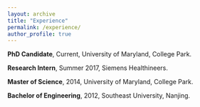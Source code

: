 ```yaml
---
layout: archive
title: "Experience"
permalink: /experience/
author_profile: true
---
```

<p align="left">
<b>PhD Candidate</b>, Current, University of Maryland, College Park. 
</p>

<p align="left">
<b>Research Intern</b>, Summer 2017, Siemens Healthineers.
</p>

<p align="left">
<b>Master of Science</b>, 2014, University of Maryland, College Park. 
</p>

<p align="left">
<b>Bachelor of Engineering</b>, 2012, Southeast University, Nanjing.
</p>
